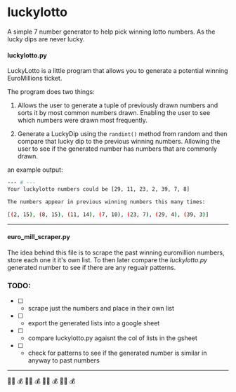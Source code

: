 # luckylotto

A simple 7 number generator to help pick winning lotto numbers. As the lucky dips are never lucky.

#### luckylotto.py

LuckyLotto is a little program that allows you to generate a potential winning EuroMillions ticket. 

The program does two things:

1. Allows the user to generate a tuple of previously drawn numbers and sorts it by most common numbers drawn. Enabling the user to see which numbers were drawn most frequently.

2. Generate a LuckyDip using the `randint()` method from random and then compare that lucky dip to the previous winning numbers. Allowing the user to see if the generated number has numbers that are commonly drawn.

an example output:

```bash
--- # ---
Your luckylotto numbers could be [29, 11, 23, 2, 39, 7, 8]

The numbers appear in previous winning numbers this many times:

[(2, 15), (8, 15), (11, 14), (7, 10), (23, 7), (29, 4), (39, 3)]
```

---

#### euro_mill_scraper.py

The idea behind this file is to scrape the past winning euromillion numbers, store each one it it's own list. To then later compare the _luckylotto.py_ generated number to see if there are any regualr patterns.

### TODO:

- [ ] - scrape just the numbers and place in their own list
- [ ] - export the generated lists into a google sheet
- [ ] - compare luckylotto.py agaisnt the col of lists in the gsheet
- [ ] - check for patterns to see if the generated number is similar in anyway to past numbers

---

:man_shrugging: :moneybag: :man_shrugging: :moneybag: :man_shrugging: :moneybag: :man_shrugging: :moneybag:
